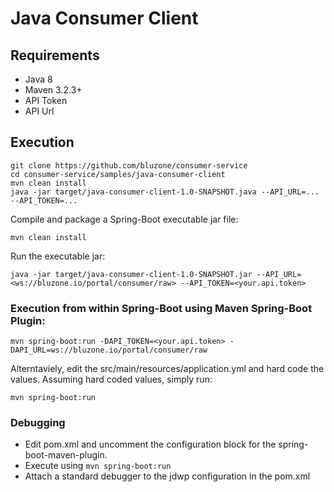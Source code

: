 # Java Consumer Client

## Requirements
- Java 8
- Maven 3.2.3+
- API Token
- API Url

## Execution

```
git clone https://github.com/bluzone/consumer-service
cd consumer-service/samples/java-consumer-client
mvn clean install
java -jar target/java-consumer-client-1.0-SNAPSHOT.java --API_URL=... --API_TOKEN=...
```

Compile and package a Spring-Boot executable jar file:

```
mvn clean install
```

Run the executable jar:

```
java -jar target/java-consumer-client-1.0-SNAPSHOT.jar --API_URL=<ws://bluzone.io/portal/consumer/raw> --API_TOKEN=<your.api.token>
```

### Execution from within Spring-Boot using Maven Spring-Boot Plugin:

```
mvn spring-boot:run -DAPI_TOKEN=<your.api.token> -DAPI_URL=ws://bluzone.io/portal/consumer/raw
```

Alterntaviely, edit the src/main/resources/application.yml and hard code the values.  Assuming hard coded values, simply run:

```
mvn spring-boot:run
```

### Debugging
- Edit pom.xml and uncomment the configuration block for the spring-boot-maven-plugin.  
- Execute using ```mvn spring-boot:run```
- Attach a standard debugger to the jdwp configuration in the pom.xml

